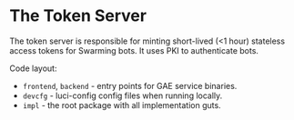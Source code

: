 # The Token Server

The token server is responsible for minting short-lived (<1 hour) stateless
access tokens for Swarming bots. It uses PKI to authenticate bots.

Code layout:
  * `frontend`, `backend` - entry points for GAE service binaries.
  * `devcfg` - luci-config config files when running locally.
  * `impl` - the root package with all implementation guts.
